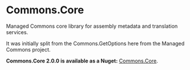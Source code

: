 Commons.Core
==================

Managed Commons core library for assembly metadata and translation services.

It was initially split from the Commons.GetOptions here from the Managed Commons project.

__Commons.Core 2.0.0 is available as a Nuget:__ [Commons.Core](https://www.nuget.org/packages/Commons.Core/).

